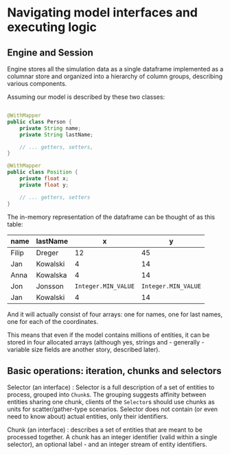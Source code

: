 # Navigating model interfaces and executing logic

## Engine and Session

Engine stores all the simulation data as a single dataframe implemented as a columnar store and organized into
a hierarchy of column groups, describing various components.

Assuming our model is described by these two classes:

```java

@WithMapper
public class Person {
    private String name;
    private String lastName;

    // ... getters, setters,
}

@WithMapper
public class Position {
    private float x;
    private float y;

    // ... getters, setters
}

```

The in-memory representation of the dataframe can be thought of as this table:

| name  | lastName | x                   | y                   |
|-------|----------|---------------------|---------------------|
| Filip | Dreger   | 12                  | 45                  |
| Jan   | Kowalski | 4                   | 14                  |
| Anna  | Kowalska | 4                   | 14                  |
| Jon   | Jonsson  | `Integer.MIN_VALUE` | `Integer.MIN_VALUE` |
| Jan   | Kowalski | 4                   | 14                  |

And it will actually consist of four arrays: one for names, one for last names, one for each of the coordinates.

This means that even if the model contains millions of entities, it can be stored in four allocated arrays (although
yes, strings and - generally - variable size fields are another story, described later).

## Basic operations: iteration, chunks and selectors

Selector (an interface)
: Selector is a full description of a set of entities to process, grouped into `Chunk`s. The grouping suggests affinity
between entities sharing one chunk, clients of the `Selector`s should use chunks as units for scatter/gather-type
scenarios. Selector does not contain (or even need to know about) actual entities, only their identifiers.

Chunk (an interface)
: describes a set of entities that are meant to be processed together. A chunk has an integer identifier (valid within a
single selector), an optional label - and an integer stream of entity identifiers.
